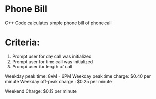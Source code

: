 # Phone Bill
C++ Code calculates simple phone bill of phone call

# Criteria:
  1. Prompt user for day call was initialized
  2. Prompt user for time call was initialized
  3. Prompt user for length of call

Weekday peak time: 8AM - 6PM
Weekday peak time charge: $0.40 per minute
Weekday off-peak charge : $0.25 per minute

Weekend Charge: $0.15 per minute
